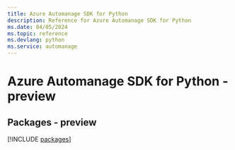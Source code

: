 ```yaml
---
title: Azure Automanage SDK for Python
description: Reference for Azure Automanage SDK for Python
ms.date: 04/05/2024
ms.topic: reference
ms.devlang: python
ms.service: automanage
---
```

# Azure Automanage SDK for Python - preview
## Packages - preview
[!INCLUDE [packages](automanage-index.md)]